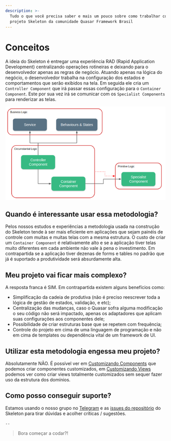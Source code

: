 ```yaml
---
description: >-
  Tudo o que você precisa saber e mais um pouco sobre como trabalhar com o
  projeto Skeleton da comunidade Quasar Framework Brasil
---
```


# Conceitos

A ideia do Skeleton é entregar uma experiência RAD \(Rapid Application Development\) centralizando operações rotineiras e deixando para o desenvolvedor apenas as regras de negócio. Atuando apenas na lógica do negócio, o desenvolvedor trabalha na configuração dos estados e comportamentos que serão exibidos na tela. Em seguida ele cria um `Controller Component` que irá passar essas configuração para o `Container Component`. Este por sua vez irá se comunicar com os `Specialist Components` para renderizar as telas. 

![](.gitbook/assets/image%20%2825%29.png)

## Quando é interessante usar essa metodologia?

Pelos nossos estudos e experiências a metodologia usada na construção do Skeleton tende à ser mais eficiente em aplicações que sejam painéis de controle com muitas e muitas telas com a mesma estrutura. O custo de criar um `Container Component` é relativamente alto e se a aplicação tiver telas muito diferentes em cada ambiente não vale à pena o investimento. Em contrapartida se a aplicação tiver dezenas de forms e tables no padrão que já é suportado a produtividade será absurdamente alta.

## Meu projeto vai ficar mais complexo?

A resposta franca é SIM. Em contrapartida existem alguns benefícios como:

* Simplificação da cadeia de produtiva \(não é preciso reescrever toda a lógica de gestão de estados, validação, e etc\);
* Centralização das mudanças, caso o Quasar sofra alguma modificação o seu código não será impactado, apenas os adaptadores que aplicam suas configurações aos componentes dele;
* Possibilidade de criar estruturas base que se repetem com frequência;
* Controle do projeto em cima de uma linguagem de programação e não em cima de templates ou dependência vital de um framework de UI.

## Utilizar esta metodologia engessa meu projeto?

Absolutamente NÃO. É possível ver em [Customizando Components](customizacao/customizando-components.md) que podemos criar componentes customizados, em [Customizando Views](customizacao/customizando-views.md) podemos ver como criar views totalmente customizados sem sequer fazer uso da estrutura dos domínios.

## Como posso conseguir suporte?

Estamos usando o nosso grupo no [Telegram](https://t.me/quasarframeworkbrasil) e as [issues do repositório](https://github.com/quasarframeworkbrasil/skeleton/issues) do Skeleton para tirar dúvidas e acolher críticas / sugestões.

`--`

> Bora começar a codar?!


